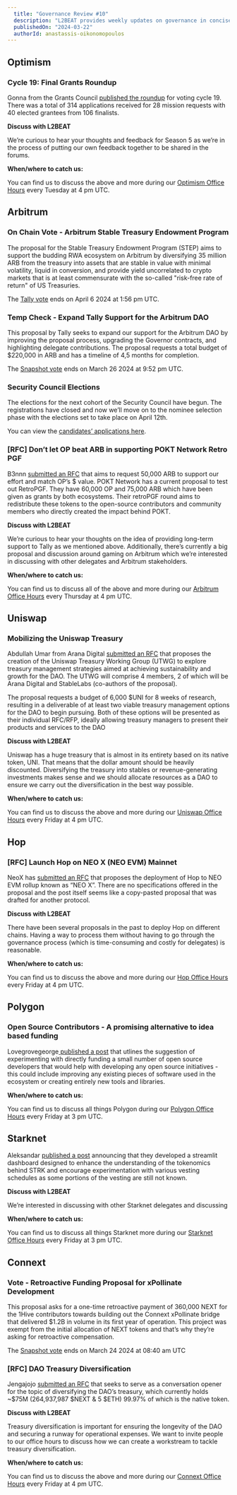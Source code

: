 ```yaml
---
  title: "Governance Review #10"
  description: "L2BEAT provides weekly updates on governance in concise articles."
  publishedOn: "2024-03-22"
  authorId: anastassis-oikonomopoulos
---
```


## **Optimism**

### **Cycle 19: Final Grants Roundup**

Gonna from the Grants Council [published the roundup](https://gov.optimism.io/t/draft-cycle-19-final-grants-roundup/7850) for voting cycle 19. There was a total of 314 applications received for 28 mission requests with 40 elected grantees from 106 finalists.

**Discuss with L2BEAT**

We’re curious to hear your thoughts and feedback for Season 5 as we’re in the process of putting our own feedback together to be shared in the forums.

**When/where to catch us:**

You can find us to discuss the above and more during our [Optimism Office Hours](meet.google.com/pem-jzrh-gkq) every Tuesday at 4 pm UTC.

## **Arbitrum**

### **On Chain Vote - Arbitrum Stable Treasury Endowment Program**

The proposal for the Stable Treasury Endowment Program (STEP) aims to support the budding RWA ecosystem on Arbitrum by diversifying 35 million ARB from the treasury into assets that are stable in value with minimal volatility, liquid in conversion, and provide yield uncorrelated to crypto markets that is at least commensurate with the so-called "risk-free rate of return" of US Treasuries.

The [Tally vote](https://www.tally.xyz/gov/arbitrum/proposal/38070839538623347085766954167338451189998347523518753197890888828931691912919) ends on April 6 2024 at 1:56 pm UTC.

### **Temp Check - Expand Tally Support for the Arbitrum DAO**

This proposal by Tally seeks to expand our support for the Arbitrum DAO by improving the proposal process, upgrading the Governor contracts, and highlighting delegate contributions. The proposal requests a total budget of $220,000 in ARB and has a timeline of 4,5 months for completion.

The [Snapshot vote](https://snapshot.org/#/arbitrumfoundation.eth/proposal/0x1204041955b729052b9adb4da9e3fa9a03c415ca45aeefd5c41da4d9d45ea851) ends on March 26 2024 at 9:52 pm UTC.

### **Security Council Elections**

The elections for the next cohort of the Security Council have begun. The registrations have closed and now we’ll move on to the nominee selection phase with the elections set to take place on April 12th.

You can view the [candidates’ applications here](https://forum.arbitrum.foundation/c/security-council-elections/12).

### **[RFC] Don’t let OP beat ARB in supporting POKT Network Retro PGF**

B3nnn [submitted an RFC](https://forum.arbitrum.foundation/t/proposal-don-t-let-op-beat-arb-in-supporting-pokt-network-retro-pgf/22571?u=disruptionjoe) that aims to request 50,000 ARB to support our effort and match OP’s $ value. POKT Network has a current proposal to test out RetroPGF. They have 60,000 OP and 75,000 ARB which have been given as grants by both ecosystems. Their retroPGF round aims to redistribute these tokens to the open-source contributors and community members who directly created the impact behind POKT.

**Discuss with L2BEAT**

We’re curious to hear your thoughts on the idea of providing long-term support to Tally as we mentioned above. Additionally, there’s currently a big proposal and discussion around gaming on Arbitrum which we’re interested in discussing with other delegates and Arbitrum stakeholders.

**When/where to catch us:**

You can find us to discuss all of the above and more during our [Arbitrum Office Hours](meet.google.com/jkj-nnop-arc) every Thursday at 4 pm UTC.

## **Uniswap**

### **Mobilizing the Uniswap Treasury**

Abdullah Umar from Arana Digital [submitted an RFC](https://gov.uniswap.org/t/mobilizing-the-uniswap-treasury/23397?u=abdullahumar) that proposes the creation of the Uniswap Treasury Working Group (UTWG) to explore treasury management strategies aimed at achieving sustainability and growth for the DAO. The UTWG will comprise 4 members, 2 of which will be Arana Digital and StableLabs (co-authors of the proposal).

The proposal requests a budget of 6,000 $UNI for 8 weeks of research, resulting in a deliverable of at least two viable treasury management options for the DAO to begin pursuing. Both of these options will be presented as their individual RFC/RFP, ideally allowing treasury managers to present their products and services to the DAO

**Discuss with L2BEAT**

Uniswap has a huge treasury that is almost in its entirety based on its native token, UNI. That means that the dollar amount should be heavily discounted. Diversifying the treasury into stables or revenue-generating investments makes sense and we should allocate resources as a DAO to ensure we carry out the diversification in the best way possible.

**When/where to catch us:**

You can find us to discuss the above and more during our [Uniswap Office Hours](http://meet.google.com/twm-jafw-esn) every Friday at 4 pm UTC.

## **Hop**

### **[RFC] Launch Hop on NEO X (NEO EVM) Mainnet**

NeoX has [submitted an RFC](https://forum.hop.exchange/t/request-for-comment-launch-hop-on-neo-x-neo-evm-mainnet/1136) that proposes the deployment of Hop to NEO EVM rollup known as “NEO X”. There are no specifications offered in the proposal and the post itself seems like a copy-pasted proposal that was drafted for another protocol.

**Discuss with L2BEAT**

There have been several proposals in the past to deploy Hop on different chains. Having a way to process them without having to go through the governance process (which is time-consuming and costly for delegates) is reasonable.

**When/where to catch us:**

You can find us to discuss the above and more during our [Hop Office Hours](http://meet.google.com/twm-jafw-esn) every Friday at 4 pm UTC.

## **Polygon**

### **Open Source Contributors - A promising alternative to idea based funding**

Lovegrovegeorge[ published a post](https://forum.polygon.technology/t/open-source-contributors-a-promising-alternative-to-idea-based-funding/13673) that utlines the suggestion of experimenting with directly funding a small number of open source developers that would help with developing any open source initiatives - this could include improving any existing pieces of software used in the ecosystem or creating entirely new tools and libraries.

**When/where to catch us:**

You can find us to discuss all things Polygon during our [Polygon Office Hours](meet.google.com/avz-chuc-ksa) every Friday at 3 pm UTC.

## **Starknet**

Aleksandar [published a post](https://community.starknet.io/t/starknet-emission-and-tokenomics-simulator/113756) announcing that they developed a streamlit dashboard designed to enhance the understanding of the tokenomics behind STRK and encourage experimentation with various vesting schedules as some portions of the vesting are still not known.

**Discuss with L2BEAT**

We’re interested in discussing with other Starknet delegates and discussing

**When/where to catch us:**

You can find us to discuss all things Starknet more during our [Starknet Office Hours](http://meet.google.com/avz-chuc-ksa) every Friday at 3 pm UTC.

## **Connext**

### **Vote - Retroactive Funding Proposal for xPollinate Development**

This proposal asks for a one-time retroactive payment of 360,000 NEXT for the 1Hive contributors towards building out the Connext xPollinate bridge that delivered $1.2B in volume in its first year of operation. This project was exempt from the initial allocation of NEXT tokens and that’s why they’re asking for retroactive compensation.

The [Snapshot vote](https://snapshot.org/#/dao.connext.eth/proposal/0x8192bf06ee51c65583fc0b5c22029bfb8751fb5a5f203fc6a3f0a06a68a50f96) ends on March 24 2024 at 08:40 am UTC

### **[RFC] DAO Treasury Diversification**

Jengajojo [submitted an RFC](https://forum.connext.network/t/temp-check-dao-treasury-diversification/1095) that seeks to serve as a conversation opener for the topic of diversifying the DAO’s treasury, which currently holds ~$75M (264,937,987 $NEXT & 5 $ETH) 99.97% of which is the native token.

**Discuss with L2BEAT**

Treasury diversification is important for ensuring the longevity of the DAO and securing a runway for operational expenses. We want to invite people to our office hours to discuss how we can create a workstream to tackle treasury diversification.

**When/where to catch us:**

You can find us to discuss the above and more during our [Connext Office Hours](meet.google.com/twm-jafw-esn) every Friday at 4 pm UTC.
